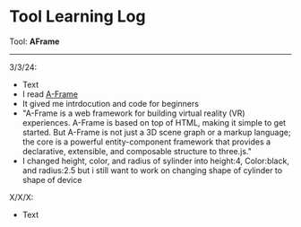 # Tool Learning Log

Tool: **AFrame**

---

3/3/24:
* Text
* I read [A-Frame](https://aframe.io/docs/1.5.0/introduction/)
* It gived me intrdocution and code for beginners
* "A-Frame is a web framework for building virtual reality (VR) experiences. A-Frame is based on top of HTML, making it simple to get started. But A-Frame is not just a 3D scene graph or a markup language; the core is a powerful entity-component framework that provides a declarative, extensible, and composable structure to three.js."
* I changed height, color, and radius of sylinder into height:4, Color:black, and radius:2.5 but i still want to work on changing shape of cylinder to shape of device


X/X/X:
* Text


<!--
* Links you used today (websites, videos, etc)
* Things you tried, progress you made, etc
* Challenges, a-ha moments, etc
* Questions you still have
* What you're going to try next
-->

